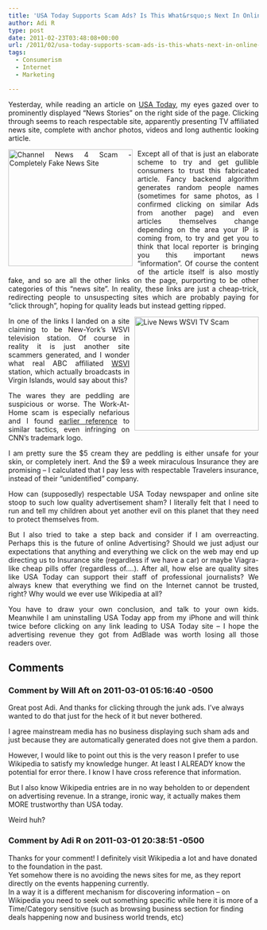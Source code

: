 ```yaml
---
title: 'USA Today Supports Scam Ads? Is This What&rsquo;s Next In Online Advertising!?'
author: Adi R
type: post
date: 2011-02-23T03:48:08+00:00
url: /2011/02/usa-today-supports-scam-ads-is-this-whats-next-in-online-advertising/
tags:
  - Consumerism
  - Internet
  - Marketing

---
```

<p align="justify">
  Yesterday, while reading an article on <a href="http://www.usatoday.com" target="_blank">USA Today</a>, my eyes gazed over to prominently displayed “News Stories” on the right side of the page. Clicking through seems to reach respectable site, apparently presenting TV affiliated news site, complete with anchor photos, videos and long authentic looking article.
</p>

<p align="justify">
  <a href="/uploads/2011/02/Channel-News-4-Scam.png"><img style="background-image: none; border-bottom: 0px; border-left: 0px; margin: 0px 10px 10px 0px; padding-left: 0px; padding-right: 0px; display: inline; float: left; border-top: 0px; border-right: 0px; padding-top: 0px" title="Channel News 4 Scam - Completely Fake News Site" border="0" alt="Channel News 4 Scam - Completely Fake News Site" align="left" src="/uploads/2011/02/Channel-News-4-Scam.png?resize=250%2C235" width="250" height="235" data-recalc-dims="1" /></a>Except all of that is just an elaborate scheme to try and get gullible consumers to trust this fabricated article. Fancy backend algorithm generates random people names (sometimes for same photos, as I confirmed clicking on similar Ads from another page) and even articles themselves change depending on the area your IP is coming from, to try and get you to think that local reporter is bringing you this important news “information”. Of course the content of the article itself is also mostly fake, and so are all the other links on the page, purporting to be other categories of this “news site”. In reality, these links are just a cheap-trick, redirecting people to unsuspecting sites which are probably paying for “click through”, hoping for quality leads but instead getting ripped.
</p>

<p align="justify">
  <a href="/uploads/2011/02/Live-News-WSVI-TV-Scam.png"><img style="background-image: none; border-bottom: 0px; border-left: 0px; margin: 0px 0px 10px 10px; padding-left: 0px; padding-right: 0px; display: inline; float: right; border-top: 0px; border-right: 0px; padding-top: 0px" title="Live News WSVI TV Scam" border="0" alt="Live News WSVI TV Scam" align="right" src="/uploads/2011/02/Live-News-WSVI-TV-Scam.png?resize=250%2C229" width="250" height="229" data-recalc-dims="1" /></a>In one of the links I landed on a site claiming to be New-York’s WSVI television station. Of course in reality it is just another site scammers generated, and I wonder what real ABC affiliated <a href="http://en.wikipedia.org/wiki/WSVI" target="_blank">WSVI</a> station, which actually broadcasts in Virgin Islands, would say about this?
</p>

<p align="justify">
  The wares they are peddling are suspicious or worse. The Work-At-Home scam is especially nefarious and I found <a href="http://www.frogenyozurt.com/2010/05/cnnews-supports-online-work-at-home-program-scam/" target="_blank">earlier reference</a> to similar tactics, even infringing on CNN’s trademark logo.
</p>

<p align="justify">
  I am pretty sure the $5 cream they are peddling is either unsafe for your skin, or completely inert. And the $9 a week miraculous Insurance they are promising – I calculated that I pay less with respectable Travelers insurance, instead of their “unidentified” company.
</p>

<p align="justify">
  How can (supposedly) respectable USA Today newspaper and online site stoop to such low quality advertisement sham? I literally felt that I need to run and tell my children about yet another evil on this planet that they need to protect themselves from.
</p>

<p align="justify">
  But I also tried to take a step back and consider if I am overreacting. Perhaps this is the future of online Advertising? Should we just adjust our expectations that anything and everything we click on the web may end up directing us to Insurance site (regardless if we have a car) or maybe Viagra-like cheap pills offer (regardless of….). After all, how else are quality sites like USA Today can support their staff of professional journalists? We always knew that everything we find on the Internet cannot be trusted, right? Why would we ever use Wikipedia at all?
</p>

<p align="justify">
  You have to draw your own conclusion, and talk to your own kids. Meanwhile I am uninstalling USA Today app from my iPhone and will think twice before clicking on any link leading to USA Today site – I hope the advertising revenue they got from AdBlade was worth losing all those readers over.
</p>

## Comments

### Comment by Will Aft on 2011-03-01 05:16:40 -0500
Great post Adi. And thanks for clicking through the junk ads. I&#8217;ve always wanted to do that just for the heck of it but never bothered.

I agree mainstream media has no business displaying such sham ads and just because they are automatically generated does not give them a pardon.

However, I would like to point out this is the very reason I prefer to use Wikipedia to satisfy my knowledge hunger. At least I ALREADY know the potential for error there. I know I have cross reference that information. 

But I also know Wikipedia entries are in no way beholden to or dependent on advertising revenue. In a strange, ironic way, it actually makes them MORE trustworthy than USA today.

Weird huh?

### Comment by Adi R on 2011-03-01 20:38:51 -0500
Thanks for your comment! I definitely visit Wikipedia a lot and have donated to the foundation in the past.  
Yet somehow there is no avoiding the news sites for me, as they report directly on the events happening currently.  
In a way it is a different mechanism for discovering information &#8211; on Wikipedia you need to seek out something specific while here it is more of a Time/Category sensitive (such as browsing business section for finding deals happening now and business world trends, etc)